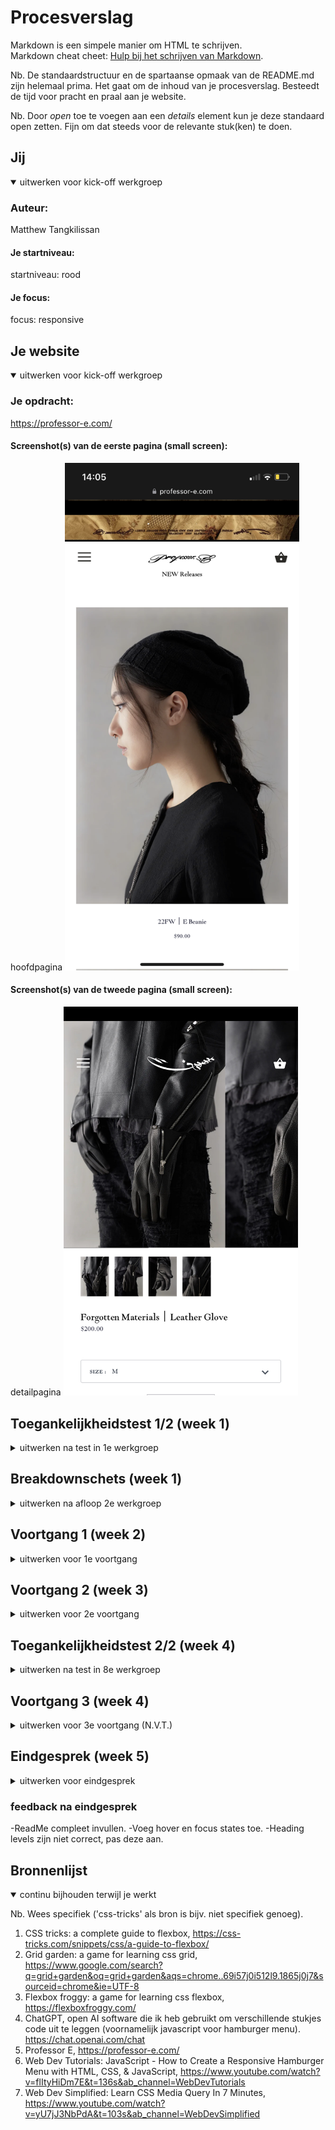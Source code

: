 # Procesverslag
Markdown is een simpele manier om HTML te schrijven.  
Markdown cheat cheet: [Hulp bij het schrijven van Markdown](https://github.com/adam-p/markdown-here/wiki/Markdown-Cheatsheet).

Nb. De standaardstructuur en de spartaanse opmaak van de README.md zijn helemaal prima. Het gaat om de inhoud van je procesverslag. Besteedt de tijd voor pracht en praal aan je website.

Nb. Door *open* toe te voegen aan een *details* element kun je deze standaard open zetten. Fijn om dat steeds voor de relevante stuk(ken) te doen.





## Jij

<details open>
  <summary>uitwerken voor kick-off werkgroep</summary>

  ### Auteur:
  Matthew Tangkilissan 

  #### Je startniveau:
  startniveau: rood

  #### Je focus:
  focus: responsive
 
</details>





## Je website

<details open>
  <summary>uitwerken voor kick-off werkgroep</summary>

  ### Je opdracht:
  https://professor-e.com/

  #### Screenshot(s) van de eerste pagina (small screen): 
  hoofdpagina
  <img src="readme-images/smallscreen_hoofdpagina.png" width="375px" alt="mobiele versie van de homepagina">

  #### Screenshot(s) van de tweede pagina (small screen):
  detailpagina
  <img src="readme-images/smallscreen_detailpagina.jpg" width="375px" alt="mobiele versie van de detailpagina">
 
</details>



## Toegankelijkheidstest 1/2 (week 1)

<details>
  <summary>uitwerken na test in 1e werkgroep</summary>

  ### Bevindingen
  - Een screenreader is bijna niet te gebruiken op de echte website van professor E.
  - Tabben werkt heel primitief en laat ook key details eruit.
  - Vanwege de simplistische lay-out is de site wel te gebruiken met eventuele motorische beperkingen.
  - Site is nog steeds te gebruiken met visuele beperkingen behalve met blurred vision. Tekst in buttons zijn lastig te lezen.


  #### Screenreader
  Dropdown menu wordt niet uitgelezen
  Afbeeldingen zijn niet goed beschreven
  Er missen links bij het bestellen
  Prijs niet zichtbaar bij bestellen
  Voorpagina link tekst klopt niet 

 
  Pas de alt aan voor alle afbeeldingen. Is op dit moment nog te veel herhaling van de titel in de screenreader.
  Geef buttons een beschrijving van functie i.p.v "button 1, button 2, button 3" etc.
  Logo aanpassen zodat het niet alleen maar wordt voorgelezen als link.



  #### Muis en Toetsenbord 
  met tabben heb je drie links op categorie scherm: afbeelding, naam en prijs
  Met tabben in winkelwagen prijs niet zichtbaar

  
  Tabben werkt over het algemeen naar behoren. Alleen is het nu niet te zien waar de focus zich bevind als de caroussel buttons worden geselecteerd. Ook tabt hij de colom verticaal i.p.v de rij met opties horizontaal af te gaan. Pas grid aan zodat er van links naar rechts gelezen wordt. Vergroot border van focus state en geef een scherpere kleur als je door de caroussel tabt.

  #### Motoriek (shocks, elastiekjes)
  
  De website was te navigeren met het shock apparaat. Het scrollen en klikken verloopt redelijk normaal. Hetzelfde geldt bij het gebruik van de elastiekjes. Als je wilt bestellen ontstaan er problemen. Een formulier selecteren en typen verloopt heel lastig.

  Al het scroll en klikwerk gaat prima. Detail werk als iets moeten typen verloopt nog moeizaam maar dit is een hardware probleem en ligt niet aan de site.


  #### Visueel (brillen, contrast, kleurenblind, dark/light). 
  Met de brillen was de site nog steeds goed leesbaar. De enige kleuren die gebruikt worden door de site zijn zwart en wit. Alleen als je het scherm op blurred zet wordt het lastig. Tekst is dan soms niet te onderscheiden van de achtergrond.

  Dit is makkelijk aan te passen door de grote van de tekst te veranderen.

</details>



## Breakdownschets (week 1)

<details>
  <summary>uitwerken na afloop 2e werkgroep</summary>

  ### de hele pagina: 
  <img src="readme-images/breakdownschets1.png" width="375px" alt="breakdown van de hele pagina">

  ### dynamisch deel (bijv menu): 
  <img src="readme-images/breakdownschets2.png" width="375px" alt="breakdown van een dynamisch deel">

 

</details>





## Voortgang 1 (week 2)

<details>
  <summary>uitwerken voor 1e voortgang</summary>

  ### Stand van zaken
  ### Wat goed ging
  -Het opstellen van de HTML.
  -Het verbinden met de CSS.
  -Het verbinden met de JS.

  ### Wat ging lastig
  -Al het andere.
  -Images importeren in HD.
  -Files de juiste naam geven zodat ze daadwerkelijk op je website verschijnen.


  ### Agenda voor meeting
  samen met je groepje opstellen

  | Ryan      | Charity         | Quinty  | Matthew       
  | ---            | ---        | ---     | ---          
  | dit bespreken  | en dit     | ..      | -Moet je ook alle animaties overnemen?         
  | en dat ook nog | dit als e  | ..      | -Wordt jouw site naast de echte site gezet en vergeleken
  | ...            | ...        | ..      |           


  ### Verslag van meeting
  hier na afloop snel de uitkomsten van de meeting vastleggen

  - Je site hoeft geen complete kopie te zijn van de echte website.
  - Vermijd divs en classes zoveel mogelijk.
  

</details>





## Voortgang 2 (week 3)

<details>
  <summary>uitwerken voor 2e voortgang</summary>

  ### Stand van zaken
  Dit ging goed
  -Alle elementen staan nu op volgorde op de website en keurig in de HTML.
  -De basis lay-out is gelegde met CSS.
  -Afbeeldingen zijn in HD door het veranderen van png naar webp.
  -Elementen zijn nu beter leesbaar.

  ### Dit ging lastig
  -Hamburger menu begreep ik niet en wou niet meewerken.
  -Geexpirimenteerd met grid maar lukte niet om responsive te maken.
  



  ### Agenda voor meeting
  samen met je groepje opstellen

  | Ryan     | Quinty         | Charity   | Matthew       
 "Hoe kan ik individuele elementen selecteren in css zonder classes?", "Wat doe ik verkeerd bij mijn hamburger menu?". 

                                          


  ### Verslag van meeting
  hier na afloop snel de uitkomsten van de meeting vastleggen

  - Breng je hamburgermenu button buiten de nav.
  - Gebruik direct-child selectors en attribute selectors.
  


</details>





## Toegankelijkheidstest 2/2 (week 4)

<details>
  <summary>uitwerken na test in 8e werkgroep</summary>

  ### Bevindingen
  Lijst met je bevindingen die in de test naar voren kwamen (geef ook aan wat er verbeterd is):
  (OUD)
  - Een screenreader is bijna niet te gebruiken op de echte website van professor E.
  - Tabben werkt heel primitief en laat ook key details eruit.
  - Vanwege de simplistische lay-out is de site wel te gebruiken met eventuele motorische beperkingen.
  - Site is nog steeds te gebruiken met visuele beperkingen behalve met blurred vision. Tekst in buttons zijn lastig te lezen.

  ### (VERBETERD)
  -Op mijn eigen site tabt hij de lijst met items wel van links naar rechts i.p.v boven naar beneden zoals op de echte site.
  -Op mijn site is de tekst groter gemaakt om het beter leesbaar te maken.
  -Lay-out is lichtelijk verbeterd. Alle items staan even ver van elkaar af zowel horizontaal als verticaal.
  

  ### (NIEUW)
  -Voice over leest twee keer dezelfde informatie. Alt moet aangepast worden zodat artikel naam niet achter elkaar herhaalt wordt. (is verbeterd)
  -Tijdens tabben soms onduidelijk waar je op staat. Achtergrond in focusstate wordt toegepast. (is verbeterd)
  


  #### Screenreader
  De screenreader leest dat de afbeelding een link is, in welke categorie het artikel valt, de naam van het product en hoeveel het kost.


  #### Muis en Toetsenbord 
  Vanwege de simpele lay-out is de site makkelijk bestuurbaar met muis en keyboard. 


  #### Motoriek (shocks, elastiekjes)
  Bij motorieke beeperkingen wordt het navigeren van de site moeilijker. Het wordt lastiger ergens op te klikken via de muis en je hebt minder controle over hoe vaak je klikt via het toetsenbord.

  Oplossing is om tabben simpel en makkelijk te houden zodat je dat als backup kan gebruiken. Hier bestaat nog steeds kans dat je te vaak drukt maar werkt beter dan met muis navigeren.

  #### Visueel (brillen, contrast, kleurenblind, dark/light). 
  Visueel dezelfde stijl aangehouden als de echte site. Tekst iets groter gemaakt i.v.m leesbaarheid. Zwarte tekst op wite achtergrond is goed zichtbaar. Afbeeldingen kunnen wazig zijn vanwege al het zwart maar dit is nu eenmaal de kleding, kan niet veel aan gedaan worden behalve afbeeldingen vergroten.


</details>





## Voortgang 3 (week 4)

<details>
  <summary>uitwerken voor 3e voortgang (N.V.T.)</summary>

  Ik was ziek deze week en dus ook niet aanwezig

  ### Stand van zaken
  hier dit ging goed & dit was lastig (neem ook screenshots op van delen van je website en code)


  ### Agenda voor meeting
  samen met je groepje opstellen

  | Ryan           | Quinty 2           | Charity 3    |                  |
  | ---            | ---                | ---          | ---              |
  | dit bespreken  | en dit             | en ik dit    | en dan ik dat    |
  | en dat ook nog | dit als er tijd is | nog een punt | dit wil ik zeker |
  | ...            | ...                | ...          | ...              |


  

  

</details>





## Eindgesprek (week 5)

<details>
  <summary>uitwerken voor eindgesprek</summary>

  ### Je uitkomst - karakteristiek screenshots:
  <img src="readme-images/karakter.png" width="375px" alt="uitomst opdracht 1">


  ### Dit ging goed/Heb ik geleerd: 
  Ik heb geleerd hoe ik dankzij het gebruik van media queries, en display grid mijn site responsive kan maken. Het duurde even om de goeie proporties te krijgen en afbeeldingen centraal te zetten afhankelijk van schermgrootte maar ik ben trots op het eindresultaat.

  <img src="./readme-images/repsonsive.png" width="375px" alt="top">


  ### Dit was lastig/Is niet gelukt:
  Op de officieele website staan de naam/prijs en mini afbeeldingen van een product naast elkaar. Dit lukte niet bij mij i.v.m responsiveness en dus koos ik ervoor om deze details onder elkaar te zetten.

  <img src="./readme-images/jammer.png" width="375px" alt="bummer">
</details>
  
  ### feedback na eindgesprek
  
 -ReadMe compleet invullen.
 -Voeg hover en focus states toe.
 -Heading levels zijn niet correct, pas deze aan.
  






## Bronnenlijst

<details open>
  <summary>continu bijhouden terwijl je werkt</summary>

  Nb. Wees specifiek ('css-tricks' als bron is bijv. niet specifiek genoeg).

  1. CSS tricks: a complete guide to flexbox, https://css-tricks.com/snippets/css/a-guide-to-flexbox/
  2. Grid garden: a game for learning css grid, https://www.google.com/search?q=grid+garden&oq=grid+garden&aqs=chrome..69i57j0i512l9.1865j0j7&sourceid=chrome&ie=UTF-8
  3. Flexbox froggy: a game for learning css flexbox, https://flexboxfroggy.com/
  4. ChatGPT, open AI software die ik heb gebruikt om verschillende stukjes code uit te leggen (voornamelijk javascript voor hamburger menu).
  https://chat.openai.com/chat
  5. Professor E, https://professor-e.com/
  6. Web Dev Tutorials: JavaScript - How to Create a Responsive Hamburger Menu with HTML, CSS, & JavaScript, https://www.youtube.com/watch?v=flItyHiDm7E&t=136s&ab_channel=WebDevTutorials
  7. Web Dev Simplified: Learn CSS Media Query In 7 Minutes, https://www.youtube.com/watch?v=yU7jJ3NbPdA&t=103s&ab_channel=WebDevSimplified

  


</details>

